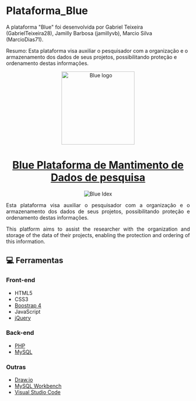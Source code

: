 # Plataforma_Blue
A plataforma "Blue" foi desenvolvida por Gabriel Teixeira (GabrielTeixeira28), Jamilly Barbosa (jamillyvb), Marcio Silva (MarcioDias71).

Resumo: Esta plataforma visa auxiliar o pesquisador com a organização e o armazenamento dos dados de seus projetos, possibilitando proteção e ordenamento destas informações.

<p align="center">
    <img width="200" src="https://ik.imagekit.io/3qljzfqslun/New_Folder/Logo_OKnoUYjWI.svg" title="Blue logo">
</p>


<strong><h1 align="center"><a href="https://drive.google.com/file/d/1H42qyMc5QWAl1wUKixbdf6VPZG4alRIV/view?usp=sharing" title="Ler artigo (Read article)">Blue Plataforma de Mantimento de Dados de pesquisa </h1></a></strong>
<p align="center"><img src="https://ik.imagekit.io/3qljzfqslun/New_Folder/Captura_de_tela_em_2021-01-16_10-37-30_um3YdZRq_r.png" style="vertical-align:middle" title="Blue Idex"></p> 

<p align="justify">Esta plataforma visa auxiliar o pesquisador com a organização e o
armazenamento dos dados de seus projetos, possibilitando proteção e
ordenamento destas informações.</p>

<p align="justify">This platform aims to assist the researcher with the organization and
storage of the data of their projects, enabling the protection and ordering of this
information.<i></i></p>

##  💻  Ferramentas

### Front-end 
* HTML5
* CSS3
* [Boostrap 4](https://getbootstrap.com/)
* JavaScript
* [jQuery](https://jquery.com/)

### Back-end
* [PHP](https://www.php.net/)
* [MySQL](https://www.mysql.com/)

### Outras
* [Draw.io](https://app.diagrams.net/)
* [MySQL Workbench](https://www.mysql.com/products/workbench/)
* [Visual Studio Code](https://code.visualstudio.com/)

